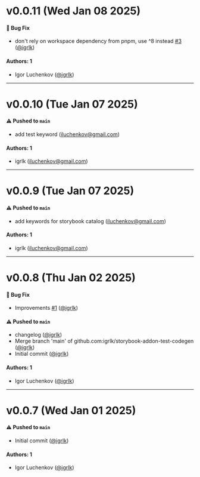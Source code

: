 # v0.0.11 (Wed Jan 08 2025)

#### 🐛 Bug Fix

- don't rely on workspace dependency from pnpm, use ^8 instead [#3](https://github.com/igrlk/storybook-addon-test-codegen/pull/3) ([@igrlk](https://github.com/igrlk))

#### Authors: 1

- Igor Luchenkov ([@igrlk](https://github.com/igrlk))

---

# v0.0.10 (Tue Jan 07 2025)

#### ⚠️ Pushed to `main`

- add test keyword (iluchenkov@gmail.com)

#### Authors: 1

- igrlk (iluchenkov@gmail.com)

---

# v0.0.9 (Tue Jan 07 2025)

#### ⚠️ Pushed to `main`

- add keywords for storybook catalog (iluchenkov@gmail.com)

#### Authors: 1

- igrlk (iluchenkov@gmail.com)

---

# v0.0.8 (Thu Jan 02 2025)

#### 🐛 Bug Fix

- Improvements [#1](https://github.com/igrlk/storybook-addon-test-codegen/pull/1) ([@igrlk](https://github.com/igrlk))

#### ⚠️ Pushed to `main`

- changelog ([@igrlk](https://github.com/igrlk))
- Merge branch 'main' of github.com:igrlk/storybook-addon-test-codegen ([@igrlk](https://github.com/igrlk))
- Initial commit ([@igrlk](https://github.com/igrlk))

#### Authors: 1

- Igor Luchenkov ([@igrlk](https://github.com/igrlk))

---

# v0.0.7 (Wed Jan 01 2025)

#### ⚠️ Pushed to `main`

- Initial commit ([@igrlk](https://github.com/igrlk))

#### Authors: 1

- Igor Luchenkov ([@igrlk](https://github.com/igrlk))
